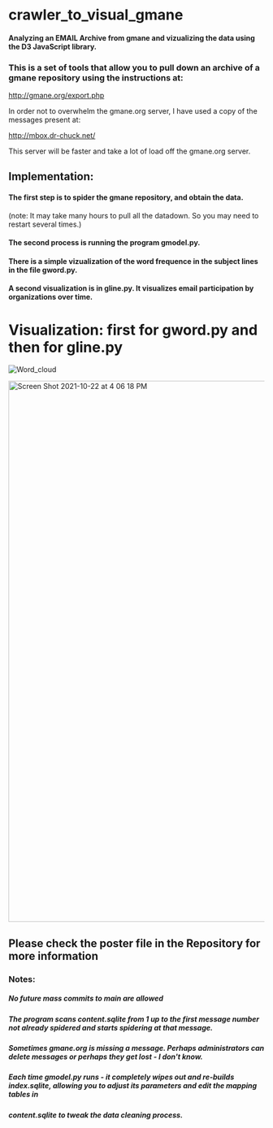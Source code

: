 # crawler_to_visual_gmane
#### Analyzing an EMAIL Archive from gmane and vizualizing the data using the D3 JavaScript library.

### This is a set of tools that allow you to pull down an archive of a gmane repository using the instructions at:

http://gmane.org/export.php

In order not to overwhelm the gmane.org server, I have used a copy of the messages present at: 

http://mbox.dr-chuck.net/

This server will be faster and take a lot of load off the gmane.org server.

## Implementation:

#### The first step is to spider the gmane repository, and obtain the data.
(note:  It may take many hours to pull all the datadown.  So you may need to restart several times.)

#### The second process is running the program gmodel.py. 

#### There is a simple vizualization of the word frequence in the subject lines in the file gword.py.

#### A second visualization is in gline.py.  It visualizes email participation by organizations over time.

# Visualization: first for gword.py and then for gline.py

![Word_cloud](https://user-images.githubusercontent.com/69566994/149310887-55d9019d-366e-4120-9d0e-f650af3c3536.png)

<img width="1066" alt="Screen Shot 2021-10-22 at 4 06 18 PM" src="https://user-images.githubusercontent.com/69566994/149311013-0cd180ac-9bc4-42c7-9dad-5ed0ab288d29.png">


## Please check the poster file in the Repository for more information

### Notes:

##### No future mass commits to main are allowed

##### The program scans content.sqlite from 1 up to the first message number not already spidered and starts spidering at that message.

##### Sometimes gmane.org is missing a message.  Perhaps administrators can delete messages or perhaps they get lost - I don't know. 

##### Each time gmodel.py runs - it completely wipes out and re-builds index.sqlite, allowing you to adjust its parameters and edit the mapping tables in 
##### content.sqlite to tweak the data cleaning process.
